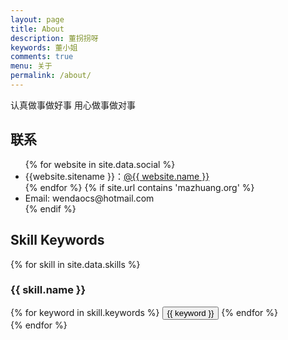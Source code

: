 ```yaml
---
layout: page
title: About
description: 董拐拐呀
keywords: 董小姐
comments: true
menu: 关于
permalink: /about/
---
```


认真做事做好事 用心做事做对事

## 联系

<ul>
{% for website in site.data.social %}
<li>{{website.sitename }}：<a href="{{ website.url }}" target="_blank">@{{ website.name }}</a></li>
{% endfor %}
{% if site.url contains 'mazhuang.org' %}
<li>
Email:    wendaocs@hotmail.com
</li>
{% endif %}
</ul>


## Skill Keywords

{% for skill in site.data.skills %}
### {{ skill.name }}
<div class="btn-inline">
{% for keyword in skill.keywords %}
<button class="btn btn-outline" type="button">{{ keyword }}</button>
{% endfor %}
</div>
{% endfor %}
